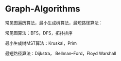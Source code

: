 # Graph-Algorithms
常见图遍历算法，最小生成树算法，最短路径算法：

常见图算法：BFS，DFS，拓扑排序

最小生成树MST算法：Kruskal，Prim

最短路径算法：Dijkstra， Bellman–Ford，Floyd Warshall

